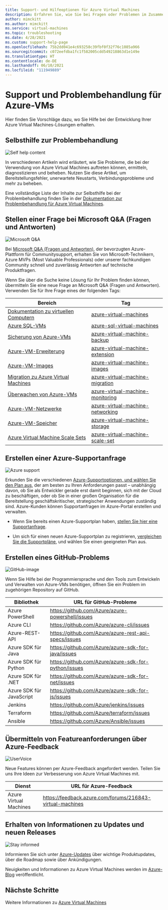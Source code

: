 ```yaml
---
title: Support- und Hilfeoptionen für Azure Virtual Machines
description: Erfahren Sie, wie Sie bei Fragen oder Problemen im Zusammenhang mit der Erstellung von Lösungen unter Verwendung von Azure Virtual Machines Hilfe und Unterstützung erhalten.
author: mimckitt
ms.author: mimckitt
ms.service: virtual-machines
ms.topic: troubleshooting
ms.date: 4/28/2021
ms.custom: support-help-page
ms.openlocfilehash: 75b2dd041e4c693258c39fbf0f32f76c1085a966
ms.sourcegitcommit: c072eefdba1fc1f582005cdd549218863d1e149e
ms.translationtype: HT
ms.contentlocale: de-DE
ms.lasthandoff: 06/10/2021
ms.locfileid: "111949889"
---
```

# <a name="support-and-troubleshooting-for-azure-vms"></a>Support und Problembehandlung für Azure-VMs

Hier finden Sie Vorschläge dazu, wo Sie Hilfe bei der Entwicklung Ihrer Azure Virtual Machines-Lösungen erhalten.

## <a name="self-help-troubleshooting"></a>Selbsthilfe zur Problembehandlung
<div class='icon is-large'>
    <img alt='Self help content' src='./media/logos/doc-logo.png'>
</div>

In verschiedenen Artikeln wird erläutert, wie Sie Probleme, die bei der Verwendung von Azure Virtual Machines auftreten können, ermitteln, diagnostizieren und beheben. Nutzen Sie diese Artikel, um Bereitstellungsfehler, unerwartete Neustarts, Verbindungsprobleme und mehr zu beheben. 

Eine vollständige Liste der Inhalte zur Selbsthilfe bei der Problembehandlung finden Sie in der [Dokumentation zur Problembehandlung für Azure Virtual Machines](/troubleshoot/azure/virtual-machines/welcome-virtual-machines).


## <a name="post-a-question-on-microsoft-qa"></a>Stellen einer Frage bei Microsoft Q&A (Fragen und Antworten)

<div class='icon is-large'>
    <img alt='Microsoft Q&A' src='./media/logos/microsoft-logo.png'>
</div>   

Bei [Microsoft Q&A (Fragen und Antworten)](/answers/products/azure), der bevorzugten Azure-Plattform für Communitysupport, erhalten Sie von Microsoft-Technikern, Azure MVPs (Most Valuable Professionals) oder unserer fachkundigen Community schnell und zuverlässig Antworten auf technische Produktfragen. 

Wenn Sie über die Suche keine Lösung für Ihr Problem finden können, übermitteln Sie eine neue Frage an Microsoft Q&A (Fragen und Antworten). Verwenden Sie für Ihre Frage eines der folgenden Tags:


| Bereich | Tag |
|-------|----------------------|
| [Dokumentation zu virtuellen Computern](./linux/overview.md) | [azure-virtual-machines](/answers/topics/azure-virtual-machines.html) | 
| [Azure SQL-VMs](../azure-sql/virtual-machines/index.yml) | [azure-sql-virtual-machines](/answers/topics/azure-sql-virtual-machines.html)| 
| [Sicherung von Azure-VMs](backup-recovery.md) | [azure-virtual-machine-backup](/answers/questions/36892/azure-virtual-machine-backups.html) | 
| [Azure-VM-Erweiterung](./extensions/overview.md) | [azure-virtual-machine-extension](/answers/topics/azure-virtual-machines-extension.html)| 
| [Azure-VM-Images](shared-image-galleries.md) | [azure-virtual-machine-images](/answers/topics/azure-virtual-machines-images.html) | 
| [Migration zu Azure Virtual Machines](classic-vm-deprecation.md) | [azure-virtual-machine-migration](/answers/topics/azure-virtual-machines-migration.html) | 
| [Überwachen von Azure-VMs](../azure-monitor/vm/monitor-vm-azure.md) | [azure-virtual-machine-monitoring](/answers/topics/azure-virtual-machines-monitoring.html) |
| [Azure-VM-Netzwerke](network-overview.md) | [azure-virtual-machine-networking](/answers/topics/azure-virtual-machines-networking.html) | 
| [Azure-VM-Speicher](managed-disks-overview.md) | [azure-virtual-machine-storage](/answers/topics/azure-virtual-machines-storage.html) | 
| [Azure Virtual Machine Scale Sets](../virtual-machine-scale-sets/overview.md) | [azure-virtual-machine-scale-set](/answers/topics/azure-virtual-machines-scale-set.html) | 

## <a name="create-an-azure-support-request"></a>Erstellen einer Azure-Supportanfrage

<div class='icon is-large'>
    <img alt='Azure support' src='./media/logos/azure-logo.png'>
</div>

Erkunden Sie die verschiedenen [Azure-Supportoptionen, und wählen Sie den Plan aus](https://azure.microsoft.com/support/plans), der am besten zu Ihren Anforderungen passt – unabhängig davon, ob Sie als Entwickler gerade erst damit beginnen, sich mit der Cloud zu beschäftigen, oder ob Sie in einer großen Organisation für die Bereitstellung geschäftskritischer, strategischer Anwendungen zuständig sind. Azure-Kunden können Supportanfragen im Azure-Portal erstellen und verwalten.

- Wenn Sie bereits einen Azure-Supportplan haben, [stellen Sie hier eine Supportanfrage](https://portal.azure.com/#blade/Microsoft_Azure_Support/HelpAndSupportBlade/newsupportrequest).

- Um sich für einen neuen Azure-Supportplan zu registrieren, [vergleichen Sie die Supportpläne](https://azure.microsoft.com/support/plans/), und wählen Sie einen geeigneten Plan aus. 


## <a name="create-a-github-issue"></a>Erstellen eines GitHub-Problems

<div class='icon is-large'>
    <img alt='GitHub-image' src='./media/logos/github-logo.png'>
</div>

Wenn Sie Hilfe bei der Programmiersprache und den Tools zum Entwickeln und Verwalten von Azure-VMs benötigen, öffnen Sie ein Problem im zugehörigen Repository auf GitHub.

| Bibliothek | URL für GitHub-Probleme|
| --- | --- |
| Azure PowerShell | https://github.com/Azure/azure-powershell/issues |
| Azure CLI | https://github.com/Azure/azure-cli/issues | 
| Azure-REST-API | https://github.com/Azure/azure-rest-api-specs/issues | 
| Azure SDK für Java | https://github.com/Azure/azure-sdk-for-java/issues | 
| Azure SDK für Python | https://github.com/Azure/azure-sdk-for-python/issues | 
| Azure SDK für .NET | https://github.com/Azure/azure-sdk-for-net/issues | 
| Azure SDK für JavaScript | https://github.com/Azure/azure-sdk-for-js/issues | 
| Jenkins | https://github.com/Azure/jenkins/issues | 
| Terraform | https://github.com/Azure/terraform/issues | 
| Ansible | https://github.com/Azure/Ansible/issues | 



## <a name="submit-feature-requests-on-azure-feedback"></a>Übermitteln von Featureanforderungen über Azure-Feedback

<div class='icon is-large'>
    <img alt='UserVoice' src='./media/logos/azure-feedback-logo.png'>
</div>

Neue Features können per Azure-Feedback angefordert werden. Teilen Sie uns Ihre Ideen zur Verbesserung von Azure Virtual Machines mit.

| Dienst                       | URL für Azure-Feedback |
|-------------------------------|---------------|
| Azure Virtual Machines  | https://feedback.azure.com/forums/216843-virtual-machines 

## <a name="stay-informed-of-updates-and-new-releases"></a>Erhalten von Informationen zu Updates und neuen Releases

<div class='icon is-large'>
    <img alt='Stay informed' src='./media/logos/updates-logo.png'>
</div>

Informieren Sie sich unter [Azure-Updates](https://azure.microsoft.com/updates/?category=compute) über wichtige Produktupdates, über die Roadmap sowie über Ankündigungen.

Neuigkeiten und Informationen zu Azure Virtual Machines werden im [Azure-Blog](https://azure.microsoft.com/blog/topics/virtual-machines/) veröffentlicht.


## <a name="next-steps"></a>Nächste Schritte

Weitere Informationen zu [Azure Virtual Machines](./index.yml)